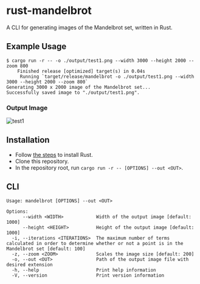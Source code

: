 # rust-mandelbrot
A CLI for generating images of the Mandelbrot set, written in Rust.

## Example Usage
```
$ cargo run -r -- -o ./output/test1.png --width 3000 --height 2000 --zoom 800
    Finished release [optimized] target(s) in 0.04s
     Running `target/release/mandelbrot -o ./output/test1.png --width 3000 --height 2000 --zoom 800`
Generating 3000 x 2000 image of the Mandelbrot set...
Successfully saved image to "./output/test1.png".
```

### Output Image
![test1](https://user-images.githubusercontent.com/18294604/195649245-b0011236-0388-4c8d-b10a-12b01f1efeee.png)

## Installation
* Follow [the steps](https://www.rust-lang.org/tools/install) to install Rust.
* Clone this repository.
* In the repository root, run `cargo run -r -- [OPTIONS] --out <OUT>`.

## CLI
```
Usage: mandelbrot [OPTIONS] --out <OUT>

Options:
      --width <WIDTH>            Width of the output image [default: 1000]
      --height <HEIGHT>          Height of the output image [default: 1000]
  -i, --iterations <ITERATIONS>  The maximum number of terms calculated in order to determine whether or not a point is in the Mandelbrot set [default: 100]
  -z, --zoom <ZOOM>              Scales the image size [default: 200]
  -o, --out <OUT>                Path of the output image file with desired extension
  -h, --help                     Print help information
  -V, --version                  Print version information
```
